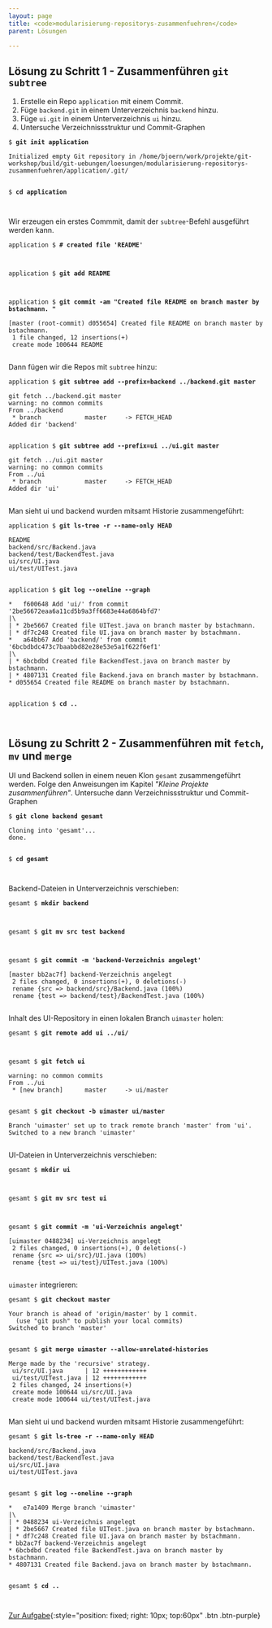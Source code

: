 ```yaml
---
layout: page
title: <code>modularisierung-repositorys-zusammenfuehren</code>
parent: Lösungen

---
```

## Lösung zu Schritt 1 - Zusammenführen `git subtree`


1. Erstelle ein Repo `application` mit einem Commit.
2. Füge `backend.git` in einem Unterverzeichnis `backend` hinzu.
3. Füge `ui.git` in einem Unterverzeichnis `ui` hinzu.
4. Untersuche Verzeichnissstruktur und Commit-Graphen


<pre><code>$ <b>git init application </b><br><br>Initialized empty Git repository in /home/bjoern/work/projekte/git-workshop/build/git-uebungen/loesungen/modularisierung-repositorys-zusammenfuehren/application/.git/<br><br></code></pre>



<pre><code>$ <b>cd application</b><br><br><br></code></pre>


Wir erzeugen ein erstes Commmit, damit der `subtree`-Befehl ausgeführt werden kann.


<pre><code>application $ <b># created file 'README'</b><br><br><br></code></pre>



<pre><code>application $ <b>git add README</b><br><br><br></code></pre>



<pre><code>application $ <b>git commit -am &quot;Created file README on branch master by bstachmann. &quot;</b><br><br>[master (root-commit) d055654] Created file README on branch master by bstachmann.<br> 1 file changed, 12 insertions(+)<br> create mode 100644 README<br><br></code></pre>


Dann fügen wir die Repos mit `subtree` hinzu:


<pre><code>application $ <b>git subtree add --prefix=backend ../backend.git master</b><br><br>git fetch ../backend.git master<br>warning: no common commits<br>From ../backend<br> * branch            master     -&gt; FETCH_HEAD<br>Added dir 'backend'<br><br></code></pre>



<pre><code>application $ <b>git subtree add --prefix=ui ../ui.git master</b><br><br>git fetch ../ui.git master<br>warning: no common commits<br>From ../ui<br> * branch            master     -&gt; FETCH_HEAD<br>Added dir 'ui'<br><br></code></pre>


Man sieht ui und backend wurden mitsamt Historie zusammengeführt:


<pre><code>application $ <b>git ls-tree -r --name-only HEAD</b><br><br>README<br>backend/src/Backend.java<br>backend/test/BackendTest.java<br>ui/src/UI.java<br>ui/test/UITest.java<br><br></code></pre>



<pre><code>application $ <b>git log --oneline --graph</b><br><br>*   f600648 Add 'ui/' from commit '2be56672eaa6a11cd5b9a3ff6683e44a6864bfd7'<br>|\  <br>| * 2be5667 Created file UITest.java on branch master by bstachmann.<br>| * df7c248 Created file UI.java on branch master by bstachmann.<br>*   a64bb67 Add 'backend/' from commit '6bcbdbdc473c7baabbd82e28e53e5a1f622f6ef1'<br>|\  <br>| * 6bcbdbd Created file BackendTest.java on branch master by bstachmann.<br>| * 4807131 Created file Backend.java on branch master by bstachmann.<br>* d055654 Created file README on branch master by bstachmann.<br><br></code></pre>



<pre><code>application $ <b>cd ..</b><br><br><br></code></pre>


## Lösung zu Schritt 2 - Zusammenführen mit `fetch`, `mv` und `merge`

UI und Backend sollen in einem neuen Klon `gesamt` zusammengeführt werden.
Folge den Anweisungen im Kapitel *"Kleine Projekte zusammenführen"*.
Untersuche dann Verzeichnissstruktur und Commit-Graphen


<pre><code>$ <b>git clone backend gesamt</b><br><br>Cloning into 'gesamt'...<br>done.<br><br></code></pre>



<pre><code>$ <b>cd gesamt</b><br><br><br></code></pre>


Backend-Dateien in Unterverzeichnis verschieben:


<pre><code>gesamt $ <b>mkdir backend</b><br><br><br></code></pre>



<pre><code>gesamt $ <b>git mv src test backend</b><br><br><br></code></pre>



<pre><code>gesamt $ <b>git commit -m 'backend-Verzeichnis angelegt'</b><br><br>[master bb2ac7f] backend-Verzeichnis angelegt<br> 2 files changed, 0 insertions(+), 0 deletions(-)<br> rename {src =&gt; backend/src}/Backend.java (100%)<br> rename {test =&gt; backend/test}/BackendTest.java (100%)<br><br></code></pre>


Inhalt des UI-Repository in einen lokalen Branch `uimaster` holen:


<pre><code>gesamt $ <b>git remote add ui ../ui/</b><br><br><br></code></pre>



<pre><code>gesamt $ <b>git fetch ui</b><br><br>warning: no common commits<br>From ../ui<br> * [new branch]      master     -&gt; ui/master<br><br></code></pre>



<pre><code>gesamt $ <b>git checkout -b uimaster ui/master</b><br><br>Branch 'uimaster' set up to track remote branch 'master' from 'ui'.<br>Switched to a new branch 'uimaster'<br><br></code></pre>


UI-Dateien in Unterverzeichnis verschieben:


<pre><code>gesamt $ <b>mkdir ui</b><br><br><br></code></pre>



<pre><code>gesamt $ <b>git mv src test ui</b><br><br><br></code></pre>



<pre><code>gesamt $ <b>git commit -m 'ui-Verzeichnis angelegt'</b><br><br>[uimaster 0488234] ui-Verzeichnis angelegt<br> 2 files changed, 0 insertions(+), 0 deletions(-)<br> rename {src =&gt; ui/src}/UI.java (100%)<br> rename {test =&gt; ui/test}/UITest.java (100%)<br><br></code></pre>


`uimaster` integrieren:


<pre><code>gesamt $ <b>git checkout master</b><br><br>Your branch is ahead of 'origin/master' by 1 commit.<br>  (use &quot;git push&quot; to publish your local commits)<br>Switched to branch 'master'<br><br></code></pre>



<pre><code>gesamt $ <b>git merge uimaster --allow-unrelated-histories</b><br><br>Merge made by the 'recursive' strategy.<br> ui/src/UI.java      | 12 ++++++++++++<br> ui/test/UITest.java | 12 ++++++++++++<br> 2 files changed, 24 insertions(+)<br> create mode 100644 ui/src/UI.java<br> create mode 100644 ui/test/UITest.java<br><br></code></pre>


Man sieht ui und backend wurden mitsamt Historie zusammengeführt:


<pre><code>gesamt $ <b>git ls-tree -r --name-only HEAD</b><br><br>backend/src/Backend.java<br>backend/test/BackendTest.java<br>ui/src/UI.java<br>ui/test/UITest.java<br><br></code></pre>



<pre><code>gesamt $ <b>git log --oneline --graph</b><br><br>*   e7a1409 Merge branch 'uimaster'<br>|\  <br>| * 0488234 ui-Verzeichnis angelegt<br>| * 2be5667 Created file UITest.java on branch master by bstachmann.<br>| * df7c248 Created file UI.java on branch master by bstachmann.<br>* bb2ac7f backend-Verzeichnis angelegt<br>* 6bcbdbd Created file BackendTest.java on branch master by bstachmann.<br>* 4807131 Created file Backend.java on branch master by bstachmann.<br><br></code></pre>



<pre><code>gesamt $ <b>cd ..</b><br><br><br></code></pre>


[Zur Aufgabe](aufgabe-modularisierung-repositorys-zusammenfuehren.md){:style="position: fixed; right: 10px; top:60px" .btn .btn-purple}

